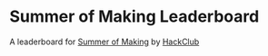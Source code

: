 # Summer of Making Leaderboard
A leaderboard for [Summer of Making](https://summer.hackclub.com) by [HackClub](https://hackclub.com)